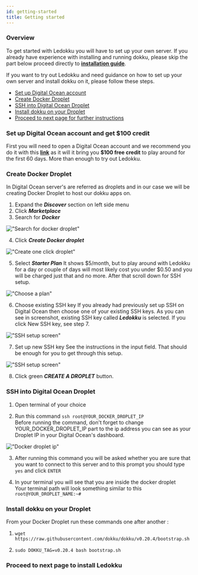 ```yaml
---
id: getting-started
title: Getting started
---
```


### Overview

To get started with Ledokku you will have to set up your own server. If you already
have experience with installing and running dokku, please skip the part below proceed directly to [**installation guide**](installation.md).

If you want to try out Ledokku and need guidance on how to set up your own server and install dokku on it, please follow these steps.

- [Set up Digital Ocean account](#set-up-digital-ocean-account-and-get-100-credit)
- [Create Docker Droplet](#create-docker-droplet)
- [SSH into Digital Ocean Droplet](#ssh-into-digital-ocean-droplet)
- [Install dokku on your Droplet](#install-dokku-on-your-droplet)
- [Proceed to next page for further instructions](#proceed-to-next-page-to-install-ledokku)

### Set up Digital Ocean account and get \$100 credit

First you will need to open a Digital Ocean account and we recommend you do it with this [**link**](https://m.do.co/c/35f78321cb42) as it will it bring you **\$100 free credit** to play around for the first 60 days. More than enough to try out Ledokku.

### Create Docker Droplet

In Digital Ocean server's are referred as droplets and in our case we will
be creating Docker Droplet to host our dokku apps on.

1. Expand the **_Discover_** section on left side menu
2. Click **_Marketplace_**
3. Search for **_Docker_**

!["Search for docker droplet"](/../static/img/searchDroplet.png)

4. Click **_Create Docker droplet_**

!["Create one click droplet"](/../static/img/createDroplet.png)

5. Select **_Starter Plan_**
   It shows $5/month, but to play around with Ledokku for a day or couple of days will most 
likely cost you under $0.50 and you will be charged just that and no more. After that scroll down for SSH setup.

!["Choose a plan"](/../static/img/choosePlan.png)

6. Choose existing SSH key
   If you already had previously set up SSH on Digital Ocean then choose one of your
   existing SSH keys. As you can see in screenshot, existing SSH key called **_Ledokku_** is selected. If you click New SSH key, see step 7.

!["SSH setup screen"](/../static/img/sshSetup.png)

7. Set up new SSH key
   See the instructions in the input field. That should be enough for you to get through this setup.

!["SSH setup screen"](/../static/img/sshScreen.png)

8. Click green **_CREATE A DROPLET_** button.

### SSH into Digital Ocean Droplet

1. Open terminal of your choice

2. Run this command `ssh root@YOUR_DOCKER_DROPLET_IP` <br/>
   Before running the command, don't forget to change YOUR_DOCKER_DROPLET_IP part to the
   ip address you can see as your Droplet IP in your Digital Ocean's dashboard.

!["Docker droplet ip"](/../static/img/dockerIp.png)

3. After running this command you will be asked whether you are sure that you want to connect
   to this server and to this prompt you should type `yes` and click `ENTER`

4. In your terminal you will see that you are inside the docker droplet <br/>
   Your terminal path will look something similar to this `root@YOUR_DROPLET_NAME:~#`

### Install dokku on your Droplet

From your Docker Droplet run these commands one after another :

1. `wget https://raw.githubusercontent.com/dokku/dokku/v0.20.4/bootstrap.sh`

2. `sudo DOKKU_TAG=v0.20.4 bash bootstrap.sh`

### Proceed to next page to install Ledokku
